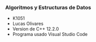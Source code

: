 ### Algoritmos y Estructuras de Datos

+ K1051
+ Lucas Olivares
+ Version de C++ 12.2.0
+ Programa usado Visual Studio Code
